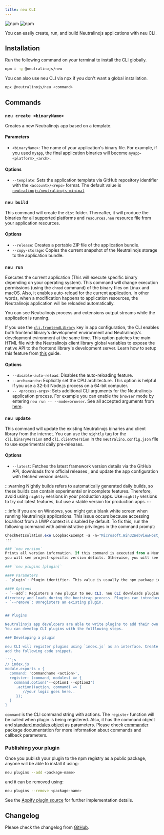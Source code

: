 ```yaml
---
title: neu CLI
---
```


![npm](https://img.shields.io/npm/v/@neutralinojs/neu)
![npm](https://img.shields.io/npm/dt/@neutralinojs/neu)

You can easily create, run, and build Neutralinojs applications with neu CLI.

## Installation

Run the following command on your terminal to install the CLI globally.

```bash
npm i -g @neutralinojs/neu
```

You can also use neu CLI via npx if you don't want a global installation.

```bash
npx @neutralinojs/neu <command>
```

## Commands

### `neu create <binaryName>`

Creates a new Neutralinojs app based on a template.

#### Parameters

- `<binaryName>`: The name of your application's binary file. For example, if you used `myapp`,
the final application binaries will become `myapp-<platform>_<arch>`.

#### Options
- `--template`: Sets the application template via GitHub repository identifier with the `<account>/<repo>` format.
The default value is [`neutralinojs/neutralinojs-minimal`](https://github.com/neutralinojs/neutralinojs-minimal)

### `neu build`
This command will create the `dist` folder. Thereafter, it will produce the binaries for all supported
platforms and `resources.neu` resource file from your application resources.

#### Options
- `--release`: Creates a portable ZIP file of the application bundle.
- `--copy-storage`: Copies the current snapshot of the Neutralinojs storage to the application bundle.

### `neu run`
Executes the current application (This will execute specific binary depending on your operating system).
This command will change execution permissions (using the `chmod` command) of the binary files on Linux and macOS.
Also, it enables auto-reload for the current application.
In other words, when a modification happens to application resources,
the Neutralinojs application will be reloaded automatically.

You can see Neutralinojs process and extensions output streams while the application is running.

If you use the [`cli.frontendLibrary`](../configuration/neutralino.config.json.md#clifrontendlibrary-object)
key in app configuration, the CLI enables both frontend library's development environment and Neutralinojs's
development evironment at the same time. This option patches the main HTML file with the Neutralinojs
client library global variables to expose the native API to the frontend library's development server.
Learn how to setup this feature from [this](../getting-started/using-frontend-libraries.md) guide.

#### Options
- `--disable-auto-reload`: Disables the auto-reloading feature.
- `--arch=<arch>`: Explicitly set the CPU architecture. This option is helpful if you use a 32-bit Node.js process
on a 64-bit computer.
- `-- <process-args>`: Sets additional CLI arguments for the Neutralinojs application process. For example you can enable the `browser` mode by entering `neu run -- --mode=browser`. See all accepted arguments from [here](./internal-cli-arguments.md).

### `neu update`
This command will update the existing Neutralinojs binaries and client library from the internet. You can
use the `nightly` tag for the `cli.binaryVersion` and `cli.clientVersion` in the `neutralino.config.json` file to use experimental daily pre-releases.

#### Options
- `--latest`: Fetches the latest framework version details via the GitHub API, downloads from official releases
, and update the app configuration with fetched version details.

:::warning
Nightly builds refers to automatically generated daily builds, so these builds can contain experimental or
incomplete features. Therefore, avoid using `nightly` versions in your production apps. Use `nightly` versions
to try out latest features, but use a stable version for production apps.
:::

:::info
If you are on Windows, you might get a blank white screen when running Neutralinojs applications. This issue occurs because accessing localhost from a UWP context is disabled by default. To fix this, run the following command with administrative privileges in the command prompt:

```powershell
CheckNetIsolation.exe LoopbackExempt -a -n="Microsoft.Win32WebViewHost_cw5n1h2txyewy"
:::

### `neu version`
Prints all version information. If this command is executed from a Neutralinojs application directory,
you will see project-specific version details. Otherwise, you will see global version details.

### `neu plugins [plugin]`

#### Parameters
- `plugin`: Plugin identifier. This value is usually the npm package identifer.

#### Options
- `--add`: Registers a new plugin to neu CLI. neu CLI downloads plugins to the CLI's `node_modules`
directory and loads during the bootstrap process. Plugins can introduce new commands to the CLI.
- `--remove`: Unregisters an existing plugin.


## Plugins

Neutralinojs app developers are able to write plugins to add their own commands to the neu CLI.
You can develop CLI plugins with the folllowing steps.

### Developing a plugin

neu CLI will register plugins using `index.js` as an interface. Create a new npm package with `index.js` and
add the following code snippet.

```js
// index.js
module.exports = {
  command: 'commandname <action>',
  register: (command, modules) => {
    command.option('--option1 --option2')
     .action((action, command) => {
        //your logic goes here..
     });
  }
}
```

`command` is the CLI command string with actions. The `register` function will be called when plugin is
being registered. Also, it has the command object and
[standard modules object](https://github.com/neutralinojs/neutralinojs-cli/blob/master/src/modules/index.js)
as parameters. Please check [commander](https://www.npmjs.com/package/commander) package documentation
for more information about commands and callback parameters.

### Publishing your plugin

Once you publish your plugin to the npm registry as a public package, anyone will be able
to install it using:

```bash
neu plugins --add <package-name>
```

and it can be removed using:

```bash
neu plugins --remove <package-name>
```

See the [Appify plugin source](https://github.com/neutralinojs/neutralinojs-cli-appify) for further
implementation details.

## Changelog
Please check the changelog from [GitHub](https://github.com/neutralinojs/neutralinojs-cli/blob/master/CHANGELOG.md).
